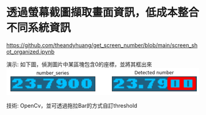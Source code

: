 # 透過螢幕截圖擷取畫面資訊，低成本整合不同系統資訊

https://github.com/theandyhuang/get_screen_number/blob/main/screen_shot_organized.ipynb

演示: 如下圖，偵測圖片中某區塊包含0的座標，並將其框出來
![alt text](https://github.com/theandyhuang/get_screen_number/blob/main/GetNumber.png)

技術: OpenCv，並可透過拖拉Bar的方式自訂threshold
